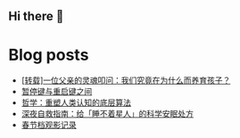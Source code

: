 ## Hi there 👋

<!--
**suuseer/suuseer** is a ✨ _special_ ✨ repository because its `README.md` (this file) appears on your GitHub profile.

Here are some ideas to get you started:

- 🔭 I’m currently working on ...
- 🌱 I’m currently learning ...
- 👯 I’m looking to collaborate on ...
- 🤔 I’m looking for help with ...
- 💬 Ask me about ...
- 📫 How to reach me: ...
- 😄 Pronouns: ...
- ⚡ Fun fact: ...
-->
# Blog posts
<!-- BLOG-POST-LIST:START -->
- [[转载]一位父亲的灵魂叩问：我们究竟在为什么而养育孩子？](https://suus.me/202503041922/)
- [暂停键与重启键之间](https://suus.me/202502282347/)
- [哲学：重塑人类认知的底层算法](https://suus.me/202502241651/)
- [深夜自救指南：给「睡不着星人」的科学安眠处方](https://suus.me/202502182123/)
- [春节档观影记录](https://suus.me/202502111636/)
<!-- BLOG-POST-LIST:END -->
